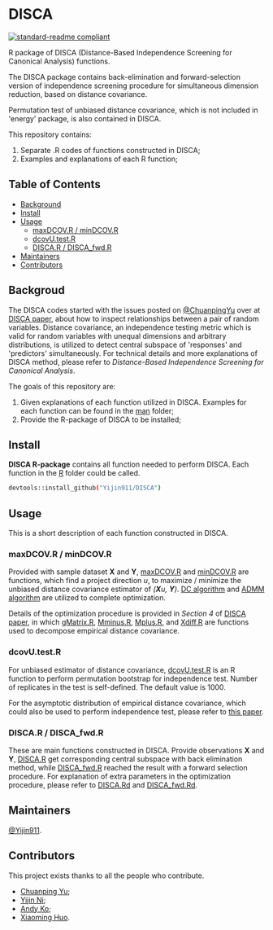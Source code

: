 # DISCA


[![standard-readme compliant](https://img.shields.io/badge/readme%20style-standard-brightgreen.svg?style=flat-square)](https://github.com/RichardLitt/standard-readme)

R package of DISCA (Distance-Based Independence Screening for Canonical Analysis) functions.

The DISCA package contains back-elimination and forward-selection version of independence screening procedure for simultaneous dimension reduction, based on distance covariance.

Permutation test of unbiased distance covariance, which is not included in 'energy' package, is also contained in DISCA.

This repository contains:

1.  Separate .R codes of functions constructed in DISCA;
2.  Examples and explanations of each R function;

## Table of Contents

- [Background](#background)
- [Install](#install)
- [Usage](#usage)
  - [maxDCOV.R / minDCOV.R](#optdcov)
  - [dcovU.test.R](#dcovu.test)
  - [DISCA.R / DISCA_fwd.R](#disca)
- [Maintainers](#maintainers)
- [Contributors](#contributors)

## Backgroud

The DISCA codes started with the issues posted on [@ChuanpingYu](https://github.com/ChuanpingYu) over at [DISCA paper](https://arxiv.org/abs/1903.00037), about how to inspect relationships between a pair of random variables. Distance covariance, an independence testing metric which is valid for random variables with unequal dimensions and arbitrary distributions, is utilized to detect central subspace of 'responses' and 'predictors' simultaneously. For technical details and more explanations of DISCA method, please refer to *Distance-Based Independence Screening for Canonical Analysis*.

The goals of this repository are:

1. Given explanations of each function utilized in DISCA. Examples for each function can be found in the [man](DISCA/man) folder;
2. Provide the R-package of DISCA to be installed;

## Install

**DISCA R-package** contains all function needed to perform DISCA. Each function in the [R](DISCA/R) folder could be called.

```sh
devtools::install_github("Yijin911/DISCA")
```

## Usage

This is a short description of each function constructed in DISCA.

### maxDCOV.R / minDCOV.R

Provided with sample dataset **X** and **Y**, [maxDCOV.R](DISCA/R/maxDOCV.R) and [minDCOV.R](DISCA/R/minDCOV.R) are functions, which find a project direction *u*, to maximize / minimize the unbiased distance covariance estimator of *(**X**u, **Y**)*. [DC algorithm](https://link.springer.com/article/10.1007/s10479-004-5022-1) and [ADMM algorithm](https://www.stat.cmu.edu/~ryantibs/convexopt/lectures/admm.pdf) are utilized to complete optimization.

Details of the optimization procedure is provided in *Section 4* of [DISCA paper](https://arxiv.org/abs/1903.00037), in which [gMatrix.R](DISCA/R/gMatrix.R), [Mminus.R](DISCA/R/Mminus.R), [Mplus.R](DISCA/R/Mplus.R), and [Xdiff.R](DISCA/R/Xdiff.R) are functions used to decompose empirical distance covariance.

### dcovU.test.R

For unbiased estimator of distance covariance, [dcovU.test.R](DISCA/R/dcovU.test.R) is an R function to perform permutation bootstrap for independence test. Number of replicates in the test is self-defined. The default value is 1000.

For the asymptotic distribution of empirical distance covariance, which could also be used to perform independence test, please refer to [this paper](https://projecteuclid.org/journals/annals-of-statistics/volume-35/issue-6/Measuring-and-testing-dependence-by-correlation-of-distances/10.1214/009053607000000505.full).

### DISCA.R / DISCA_fwd.R

These are main functions constructed in DISCA. Provide observations **X** and **Y**, [DISCA.R](DISCA/R/DISCA.R) get corresponding central subspace with back elimination method, while [DISCA_fwd.R](DISCA/R/DISCA_fwd.R) reached the result with a forward selection procedure. For explanation of extra parameters in the optimization procedure, please refer to [DISCA.Rd](DISCA/man/DISCA.Rd) and [DISCA_fwd.Rd](DISCA/man/DISCA_fwd.Rd).

## Maintainers

[@Yijin911](https://github.com/Yijin911).

## Contributors

This project exists thanks to all the people who contribute.
- [Chuanping Yu](https://chuanpingyu.github.io/);
- [Yijin Ni](https://github.com/Yijin911);
- [Andy Ko](https://www.linkedin.com/in/andy-ko-b86b2551);
- [Xiaoming Huo](https://sites.gatech.edu/xiaoming-huo/).
